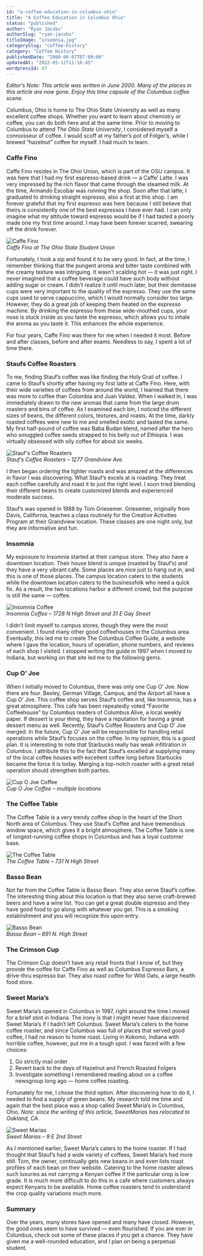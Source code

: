 ```yaml
---
id: "a-coffee-education-in-columbus-ohio"
title: "A Coffee Education in Columbus Ohio"
status: "published"
author: "Ryan Jacobs"
authorSlug: "ryan-jacobs"
titleImage: "insomnia.jpg"
categorySlug: "coffee-history"
category: "Coffee History"
publishedDate: "2000-06-07T07:00:00"
updatedAt: "2022-05-12T11:16:45"
wordpressId: 47
---
```


*Editor’s Note: This article was written in June 2000. Many of the places in this article are now gone. Enjoy this time capsule of the Columbus coffee scene.*

Columbus, Ohio is home to The Ohio State University as well as many excellent coffee shops. Whether you want to learn about chemistry or coffee, you can do both here and at the same time. Prior to moving to Columbus to attend *The Ohio State University*, I considered myself a connoisseur of coffee. I would scoff at my father’s pot of Folger’s, while I brewed “hazelnut” coffee for myself. I had much to learn.

### Caffe Fino

Caffe Fino resides in The Ohio Union, which is part of the OSU campus. It was here that I had my first espresso-based drink — a Caffe’ Latte. I was very impressed by the rich flavor that came through the steamed milk. At the time, Armando Escobar was running the shop. Soon after that latte, I graduated to drinking straight espresso, also a first at this shop. I am forever grateful that my first espresso was here because I still believe that theirs is consistently one of the best espressos I have ever had. I can only imagine what my attitude toward espresso would be if I had tasted a poorly made one my first time around. I may have been forever scarred, swearing off the drink forever.

![Caffe Fino](fino1.jpg)  
*Caffe Fino at The Ohio State Student Union*

Fortunately, I took a sip and found it to be very good. In fact, at the time, I remember thinking that the pungent aroma and bitter taste combined with the creamy texture was intriguing. It wasn’t scalding hot — it was just right. I never imagined that a coffee beverage could have such body without adding sugar or cream. I didn’t realize it until much later, but their demitasse cups were very important to the quality of the espresso. They use the same cups used to serve cappuccino, which I would normally consider too large. However, they do a great job of keeping them heated on the espresso machine. By drinking the espresso from these wide-mouthed cups, your nose is stuck inside as you taste the espresso, which allows you to inhale the aroma as you taste it. This enhances the whole experience.

For four years, Caffe Fino was there for me when I needed it most. Before and after classes, before and after exams. Needless to say, I spent a lot of time there.

### Staufs Coffee Roasters

To me, finding Stauf’s coffee was like finding the Holy Grail of coffee. I came to Stauf’s shortly after having my first latte at Caffe Fino. Here, with their wide varieties of coffees from around the world, I learned that there was more to coffee than Colombia and Juan Valdez. When I walked in, I was immediately drawn to the new aromas that came from the large drum roasters and bins of coffee. As I examined each bin, I noticed the different sizes of beans, the different colors, textures, and roasts. At the time, darkly roasted coffees were new to me and smelled exotic and tasted the same. My first half-pound of coffee was Baba Budan blend, named after the hero who smuggled coffee seeds strapped to his belly out of Ethiopia. I was virtually obsessed with oily coffee for about six weeks.

![Stauf's Coffee Roasters](staufs_roaster.jpg)  
*Stauf’s Coffee Roasters – 1277 Grandview Ave.*

I then began ordering the lighter roasts and was amazed at the differences in flavor I was discovering. What Stauf’s excels at is roasting. They treat each coffee carefully and roast it to just the right level. I soon tried blending their different beans to create customized blends and experienced moderate success.

Stauf’s was opened in 1988 by Tom Griesemer. Griesemer, originally from Davis, California, teaches a class routinely for the Creative Activities Program at their Grandview location. These classes are one night only, but they are informative and fun.

### Insomnia

My exposure to Insomnia started at their campus store. They also have a downtown location. Their house blend is unique (roasted by Stauf’s) and they have a very vibrant cafe. Some places are nice just to hang out in, and this is one of those places. The campus location caters to the students while the downtown location caters to the businessfolk who need a quick fix. As a result, the two locations harbor a different crowd, but the purpose is still the same — coffee.

![Insomnia Coffee](insomnia.jpg)  
*Insomnia Coffee – 1728 N High Street and 31 E Gay Street*

I didn’t limit myself to campus stores, though they were the most convenient. I found many other good coffeehouses in the Columbus area. Eventually, this led me to create The Columbus Coffee Guide, a website where I gave the location, hours of operation, phone numbers, and reviews of each shop I visited. I stopped writing the guide in 1997 when I moved to Indiana, but working on that site led me to the following gems.

### Cup O’ Joe

When I initially moved to Columbus, there was only one Cup O’ Joe. Now there are four. Bexley, German Village, Campus, and the Airport all have a Cup O’ Joe. This coffee shop serves Stauf’s coffee and, like Insomnia, has a great atmosphere. This cafe has been repeatedly voted “Favorite Coffeehouse” by Columbus readers of Columbus Alive, a local weekly paper. If dessert is your thing, they have a reputation for having a great dessert menu as well. Recently, Stauf’s Coffee Roasters and Cup O’ Joe merged. In the future, Cup O’ Joe will be responsible for handling retail operations while Stauf’s focuses on the coffee. In my opinion, this is a good plan. It is interesting to note that Starbucks really has weak infiltration in Columbus. I attribute this to the fact that Stauf’s excelled at supplying many of the local coffee houses with excellent coffee long before Starbucks became the force it is today. Merging a top-notch roaster with a great retail operation should strengthen both parties.

![Cup O Joe Coffee ](cup_o_joe.jpg)  
*Cup O Joe Coffee – multiple locations*

### The Coffee Table

The Coffee Table is a very trendy coffee shop in the heart of the Short North area of Columbus. They use Stauf’s Coffee and have tremendous window space, which gives it a bright atmosphere. The Coffee Table is one of longest-running coffee shops in Columbus and has a loyal customer base.

![The Coffee Table ](coffee_table.jpg)  
*The Coffee Table – 731 N High Street*

### Basso Bean

Not far from the Coffee Table is Basso Bean. They also serve Stauf’s coffee. The interesting thing about this location is that they also serve craft-brewed beers and have a wine list. You can get a great double espresso and they have good food to go along with whatever you get. This is a smoking establishment and you will recognize this upon entry.

![Basso Bean](basso_bean.jpg)  
*Basso Bean – 691 N. High Street*

### The Crimson Cup

The Crimson Cup doesn’t have any retail fronts that I know of, but they provide the coffee for Caffe Fino as well as Columbus Espresso Bars, a drive-thru espresso bar. They also roast coffee for Wild Oats, a large health food store.

### Sweet Maria’s

Sweet Maria’s opened in Columbus in 1997, right around the time I moved for a brief stint in Indiana. The irony is that I might never have discovered Sweet Maria’s if I hadn’t left Columbus. Sweet Maria’s caters to the home coffee roaster, and since Columbus was full of places that served good coffee, I had no reason to home roast. Living in Kokomo, Indiana with horrible coffee, however, put me in a tough spot. I was faced with a few choices:

1.  Go strictly mail order
2.  Revert back to the days of Hazelnut and French Roasted Folgers
3.  Investigate something I remembered reading about on a coffee newsgroup long ago — home coffee roasting.

Fortunately for me, I chose the third option. After discovering how to do it, I needed to find a supply of green beans. My research told me time and again that the best place was a shop called Sweet Maria’s in Columbus, Ohio. *Note: since the writing of this article, SweetMarias has relocated to Oakland, CA.*

![Sweet Marias ](sweet_marias1.jpg)  
*Sweet Marias – 9 E 2nd Street*

As I mentioned earlier, Sweet Maria’s caters to the home roaster. If I had thought that Stauf’s had a wide variety of coffees, Sweet Maria’s had more still. Tom, the owner, continually gets new beans in and even lists roast profiles of each bean on their website. Catering to the home roaster allows such luxuries as not carrying a Kenyan coffee if the particular crop is low grade. It is much more difficult to do this in a cafe where customers always expect Kenyans to be available. Home coffee roasters tend to understand the crop quality variations much more.

### Summary

Over the years, many stores have opened and many have closed. However, the good ones seem to have survived — even flourished. If you are ever in Columbus, check out some of these places if you get a chance. They have given me a well-rounded education, and I plan on being a perpetual student.
